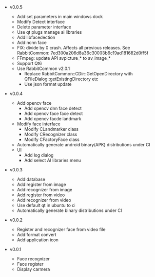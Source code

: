- v0.0.5
  + Add set parameters in main windows dock
  + Modify Detect interface
  + Delete parameter interface
  + Use qt plugs manage ai libraries
  + Add libfacedection 
  + Add ncnn face
  + FIX: divide by 0 crash. Affects all previous releases.
    See RabbitCommon: 7ed300a206d8a36c30003b6c19ad181682d0ff5f
  + FFmpeg: update API avpicture_* to av_image_*
  + Support Qt6
  + Use RabbitCommon v2.0.1
    + Replace RabbitCommon::CDir::GetOpenDirectory with QFileDialog::getExistingDirectory etc
    + Use json format update
  
- v0.0.4
  + Add opencv face
    - Add opencv dnn face detect
    - Add opencv face face detect
    - Add opencv facde landmark
  + Modify face interface
    - Modify CLandmarker class
    - Modify CRecognizer class
    - Modify CFactoryFace class
  + Automatically generate android binary(APK) distributions under CI
  + UI
    - Add log dialog
    - Add select AI libraries menu
- v0.0.3
  + Add database
  + Add register from image
  + Add recognizer from image
  + Add register from video
  + Add recognizer from video
  + Use default qt in ubuntu to ci
  + Automatically generate binary distributions under CI

- v0.0.2
  + Register and recognizer face from video file
  + Add format convert
  + Add application icon

- v0.0.1
  + Face recognizer
  + Face register
  + Display carmera
